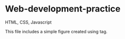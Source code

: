 # Web-development-practice
HTML, CSS, Javascript

This file includes a simple figure created using <canvas> tag.
